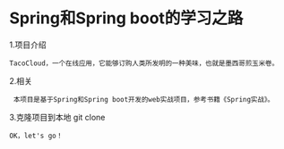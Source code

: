 # Spring和Spring boot的学习之路

  1.项目介绍
  
    TacoCloud，一个在线应用，它能够订购人类所发明的一种美味，也就是墨西哥煎玉米卷。
  
  
  2.相关
     
     本项目是基于Spring和Spring boot开发的web实战项目，参考书籍《Spring实战》。
  
  3.克隆项目到本地
  git clone  
 
    OK，let's go！
